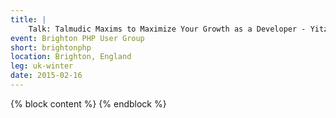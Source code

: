 ```yaml
---
title: |
    Talk: Talmudic Maxims to Maximize Your Growth as a Developer - Yitzchok Willroth
event: Brighton PHP User Group
short: brightonphp
location: Brighton, England
leg: uk-winter
date: 2015-02-16
---
```

{% block content %}
{% endblock %}